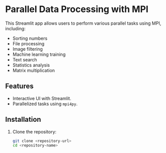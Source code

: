 # Parallel Data Processing with MPI
This Streamlit app allows users to perform various parallel tasks using MPI, including:
- Sorting numbers
- File processing
- Image filtering
- Machine learning training
- Text search
- Statistics analysis
- Matrix multiplication

## Features
- Interactive UI with Streamlit.
- Parallelized tasks using `mpi4py`.

## Installation
1. Clone the repository:
   ```bash
   git clone <repository-url>
   cd <repository-name>
